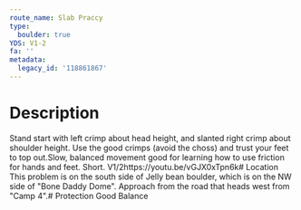 ```yaml
---
route_name: Slab Praccy
type:
  boulder: true
YDS: V1-2
fa: ''
metadata:
  legacy_id: '118861867'
---
```

# Description
Stand start with left crimp about head height, and slanted right crimp about shoulder height. Use the good crimps (avoid the choss) and trust your feet to top out.Slow, balanced movement good for learning how to use friction for hands and feet. Short. V1/2https://youtu.be/vGJX0xTpn6k# Location
This problem is on the south side of Jelly bean boulder, which is on the NW side of "Bone Daddy Dome". Approach from the road that heads west from "Camp 4".# Protection
Good Balance